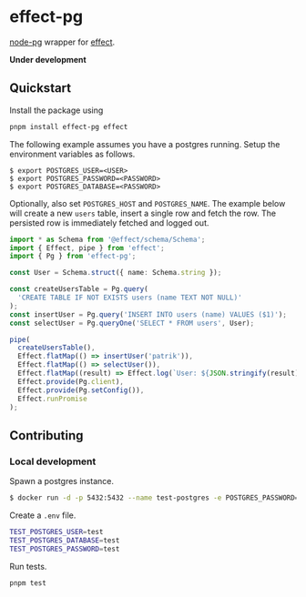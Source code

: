 # effect-pg

[node-pg](https://github.com/brianc/node-postgres) wrapper for
[effect](https://github.com/Effect-TS).

**Under development**

## Quickstart

Install the package using

```bash
pnpm install effect-pg effect
```

The following example assumes you have a postgres running. Setup the environment
variables as follows.

```
$ export POSTGRES_USER=<USER>
$ export POSTGRES_PASSWORD=<PASSWORD>
$ export POSTGRES_DATABASE=<PASSWORD>
```

Optionally, also set `POSTGRES_HOST` and `POSTGRES_NAME`. The example below will
create a new `users` table, insert a single row and fetch the row. The persisted
row is immediately fetched and logged out.

```typescript
import * as Schema from '@effect/schema/Schema';
import { Effect, pipe } from 'effect';
import { Pg } from 'effect-pg';

const User = Schema.struct({ name: Schema.string });

const createUsersTable = Pg.query(
  'CREATE TABLE IF NOT EXISTS users (name TEXT NOT NULL)'
);
const insertUser = Pg.query('INSERT INTO users (name) VALUES ($1)');
const selectUser = Pg.queryOne('SELECT * FROM users', User);

pipe(
  createUsersTable(),
  Effect.flatMap(() => insertUser('patrik')),
  Effect.flatMap(() => selectUser()),
  Effect.flatMap((result) => Effect.log(`User: ${JSON.stringify(result)}`)),
  Effect.provide(Pg.client),
  Effect.provide(Pg.setConfig()),
  Effect.runPromise
);
```

## Contributing

### Local development

Spawn a postgres instance.

```bash
$ docker run -d -p 5432:5432 --name test-postgres -e POSTGRES_PASSWORD=test -e POSTGRES_USER=test postgres
```

Create a `.env` file.

```bash
TEST_POSTGRES_USER=test
TEST_POSTGRES_DATABASE=test
TEST_POSTGRES_PASSWORD=test
```

Run tests.

```bash
pnpm test
```
